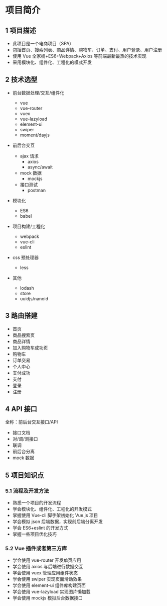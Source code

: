 # 项目简介

## 1 项目描述

- 此项目是一个电商项目（SPA）
- 包括首页、搜索列表、商品详情、购物车、订单、支付、用户登录、用户注册
- 使用 Vue 全家桶+ES6+Webpack+Axios 等前端最新最热的技术实现
- 采用模块化、组件化、工程化的模式开发

## 2 技术选型

- 前台数据处理/交互/组件化

  - vue
  - vue-router
  - vuex
  - vue-lazyload
  - element-ui
  - swiper
  - moment/dayjs

- 前后台交互
  - ajax 请求
    - axios
    - async/await
  - mock 数据
    - mockjs
  - 接口测试
    - postman
- 模块化
  - ES6
  - babel
- 项目构建/工程化
  - webpack
  - vue-cli
  - eslint
- css 预处理器
  - less
- 其他
  - lodash
  - store
  - uuidjs/nanoid

## 3 路由搭建

- 首页
- 商品搜索页
- 商品详情
- 加入购物车成功页
- 购物车
- 订单交易
- 个人中心
- 支付成功
- 支付
- 登录
- 注册

## 4 API 接口

全称：前后台交互接口/API

- 接口文档
- 对/调/测接口
- 联调
- 前后台分离
- mock 数据

## 5 项目知识点

### 5.1 流程及开发方法

- 熟悉一个项目的开发流程
- 学会模块化、组件化、工程化的开发模式
- 掌握使用 Vue-cli 脚手架初始化 Vue.js 项目
- 学会模拟 json 后端数据，实现前后端分离开发
- 学会 ES6+eslint 的开发方式
- 掌握一些项目优化技巧

### 5.2 Vue 插件或者第三方库

- 学会使用 vue-router 开发单页应用
- 学会使用 axios 与后端进行数据交互
- 学会使用 vuex 管理应用组件状态
- 学会使用 swiper 实现页面滑动效果
- 学会使用 element-ui 组件库构建页面
- 学会使用 vue-lazyload 实现图片懒加载
- 学会使用 mockjs 模拟后台数据接口
